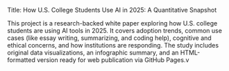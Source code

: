 Title: How U.S. College Students Use AI in 2025: A Quantitative Snapshot

This project is a research-backed white paper exploring how U.S. college students are using AI tools in 2025. It covers adoption trends, common use cases (like essay writing, summarizing, and coding help), cognitive and ethical concerns, and how institutions are responding. The study includes original data visualizations, an infographic summary, and an HTML-formatted version ready for web publication via GitHub Pages.v
